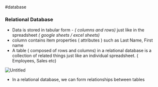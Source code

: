 
#database 

### Relational Database

- Data is stored in tabular form - *( columns and rows)* just like in the spreadsheet *( google sheets / excel sheets)*
- column contains item properties ( attributes ) such as Last Name, First name
- A table ( composed of rows and columns) in a relational database is a collection of related things just like an individual spreadsheet.  ( Employees, Sales etc)

![Untitled](Untitled.png)

- In a relational database, we can form relationships between tables